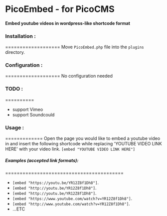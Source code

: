 # PicoEmbed - for PicoCMS
#### Embed youtube videos in wordpress-like shortcode format

### Installation :
===================
Move `PicoEmbed.php` file into the `plugins` directory.

### Configuration :
===================
No configuration needed

### TODO :
==========
+ support Vimeo
+ support Soundcould

### Usage :
=============
Open the page you would like to embed a youtube video in and insert the following shortcode while replacing 'YOUTUBE VIDEO LINK HERE' with your video link.
`[embed "YOUTUBE VIDEO LINK HERE"]`

##### Examples (accepted link formats):
=========================================

+ `[embed "https://youtu.be/YR12Z8f1Dh8"]`.
+ `[embed "http://youtu.be/YR12Z8f1Dh8"]`.
+ `[embed "http://youtu.be/YR12Z8f1Dh8"]`.
+ `[embed "https://www.youtube.com/watch?v=YR12Z8f1Dh8"]`.
+ `[embed "http://www.youtube.com/watch?v=YR12Z8f1Dh8"]`.
+ ...ETC


